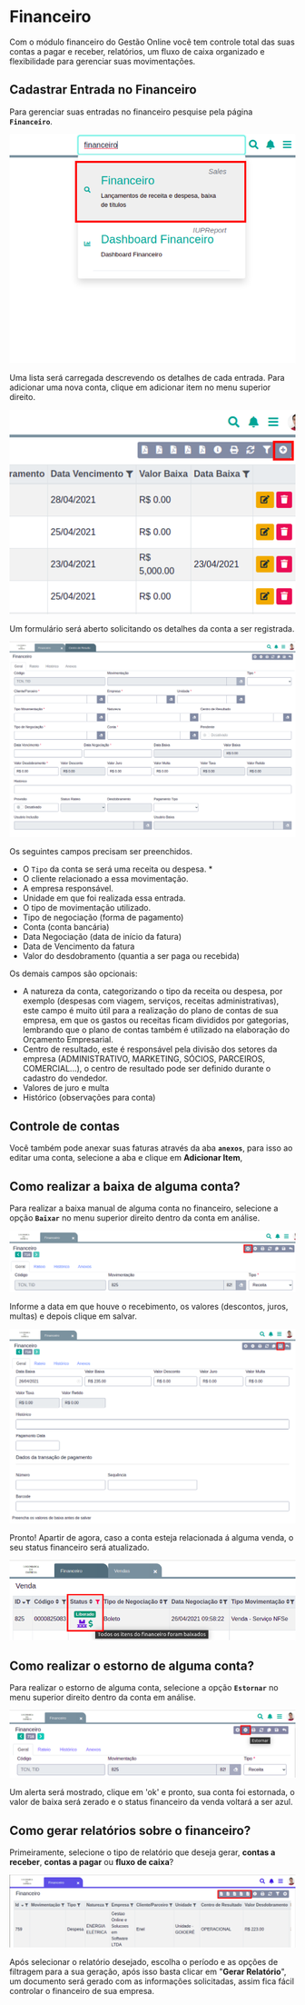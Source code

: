 # Financeiro

Com o módulo financeiro do Gestão Online você tem controle total das suas contas a pagar e receber, relatórios, um fluxo de caixa organizado e flexibilidade para gerenciar suas movimentações.

## Cadastrar Entrada no Financeiro

Para gerenciar suas entradas no financeiro pesquise pela página **`Financeiro`**.

![](../../.gitbook/assets/1-financeiro.png)

Uma lista será carregada descrevendo os detalhes de cada entrada. Para adicionar uma nova conta, clique em adicionar item no menu superior direito.

![](../../.gitbook/assets/2-financeiro.png)

Um formulário será aberto solicitando os detalhes da conta a ser registrada.

![](../../.gitbook/assets/3-financeiro.png)

Os seguintes campos precisam ser preenchidos.

* O `Tipo` da conta se será uma receita ou despesa. \*
* O cliente relacionado a essa movimentação.
* A empresa responsável.
* Unidade em que foi realizada essa entrada.
* O tipo de movimentação utilizado.
* Tipo de negociação \(forma de pagamento\)
* Conta \(conta bancária\)
* Data Negociação \(data de início da fatura\)
* Data de Vencimento da fatura
* Valor do desdobramento \(quantia a ser paga ou recebida\)

Os demais campos são opcionais:

* A natureza da conta, categorizando o tipo da receita ou despesa, por exemplo \(despesas com viagem, serviços, receitas administrativas\), este campo é muito útil para a realização do plano de contas de sua empresa, em que os gastos ou receitas ficam divididos por gategorias, lembrando que o plano de contas também é utilizado na elaboração do Orçamento Empresarial.
* Centro de resultado, este é responsável pela divisão dos setores da empresa \(ADMINISTRATIVO, MARKETING, SÓCIOS, PARCEIROS, COMERCIAL...\), o centro de resultado pode ser definido durante o cadastro do vendedor.
* Valores de juro e multa
* Histórico \(observações para conta\)

## Controle de contas

Você também pode anexar suas faturas através da aba **`anexos`**, para isso ao editar uma conta, selecione a aba e clique em **Adicionar Item**,

## Como realizar a baixa de alguma conta?

Para realizar a baixa manual de alguma conta no financeiro, selecione a opção **`Baixar`** no menu superior direito dentro da conta em análise.

![](../../.gitbook/assets/4-financeiro.png)

Informe a data em que houve o recebimento, os valores \(descontos, juros, multas\) e depois clique em salvar.

![](../../.gitbook/assets/5-financeiro.png)

Pronto! Apartir de agora, caso a conta esteja relacionada á alguma venda, o seu status financeiro será atualizado.

![](../../.gitbook/assets/6-financeiro.png)

## Como realizar o estorno de alguma conta?

Para realizar o estorno de alguma conta, selecione a opção **`Estornar`** no menu superior direito dentro da conta em análise.

![](../../.gitbook/assets/7-financeiro.png)

Um alerta será mostrado, clique em 'ok' e pronto, sua conta foi estornada, o valor de baixa será zerado e o status financeiro da venda voltará a ser azul.

## Como gerar relatórios sobre o financeiro?

Primeiramente, selecione o tipo de relatório que deseja gerar, **contas a receber**, **contas a pagar** ou **fluxo de caixa**?

![](../../.gitbook/assets/8-financeiro.png)

Após selecionar o relatório desejado, escolha o período e as opções de filtragem para a sua geração, após isso basta clicar em "**Gerar Relatório**", um documento será gerado com as informações solicitadas, assim fica fácil controlar o financeiro de sua empresa.

